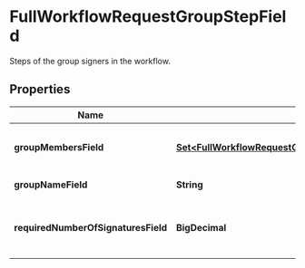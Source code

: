 

# FullWorkflowRequestGroupStepField

Steps of the group signers in the workflow.

## Properties

Name | Type | Description | Notes
------------ | ------------- | ------------- | -------------
**groupMembersField** | [**Set&lt;FullWorkflowRequestGroupStepFieldGroupMembersField&gt;**](FullWorkflowRequestGroupStepFieldGroupMembersField.md) | The list of users in a group in the workflow. | 
**groupNameField** | **String** | Group name. | 
**requiredNumberOfSignaturesField** | **BigDecimal** | Required number of signatures in the group. | 



